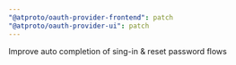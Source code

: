 ```yaml
---
"@atproto/oauth-provider-frontend": patch
"@atproto/oauth-provider-ui": patch
---
```


Improve auto completion of sing-in & reset password flows
